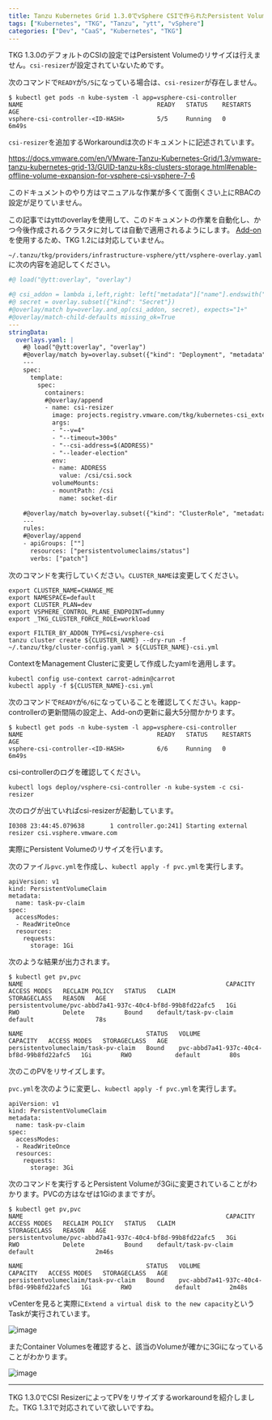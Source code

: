 ```yaml
---
title: Tanzu Kubernetes Grid 1.3.0でvSphere CSIで作られたPersistent VolumeをResizeするworkaround
tags: ["Kubernetes", "TKG", "Tanzu", "ytt", "vSphere"]
categories: ["Dev", "CaaS", "Kubernetes", "TKG"]
---
```


TKG 1.3.0のデフォルトのCSIの設定ではPersistent Volumeのリサイズは行えません。`csi-resizer`が設定されていないためです。

次のコマンドで`READY`が`5/5`になっている場合は、`csi-resizer`が存在しません。

```
$ kubectl get pods -n kube-system -l app=vsphere-csi-controller
NAME                                     READY   STATUS    RESTARTS   AGE
vsphere-csi-controller-<ID-HASH>         5/5     Running   0          6m49s
```

`csi-resizer`を追加するWorkaroundは次のドキュメントに記述されています。

https://docs.vmware.com/en/VMware-Tanzu-Kubernetes-Grid/1.3/vmware-tanzu-kubernetes-grid-13/GUID-tanzu-k8s-clusters-storage.html#enable-offline-volume-expansion-for-vsphere-csi-vsphere-7-6


このドキュメントのやり方はマニュアルな作業が多くて面倒くさい上にRBACの設定が足りていません。

この記事ではyttのoverlayを使用して、このドキュメントの作業を自動化し、かつ今後作成されるクラスタに対しては自動で適用されるようにします。
[Add-on](https://docs.vmware.com/en/VMware-Tanzu-Kubernetes-Grid/1.3/vmware-tanzu-kubernetes-grid-13/GUID-upgrade-tkg-addons.html)を使用するため、TKG 1.2には対応していません。

`~/.tanzu/tkg/providers/infrastructure-vsphere/ytt/vsphere-overlay.yaml`に次の内容を追記してください。

 
```yaml
#@ load("@ytt:overlay", "overlay")

#@ csi_addon = lambda i,left,right: left["metadata"]["name"].endswith("-vsphere-csi-addon")
#@ secret = overlay.subset({"kind": "Secret"})
#@overlay/match by=overlay.and_op(csi_addon, secret), expects="1+"
#@overlay/match-child-defaults missing_ok=True
---
stringData:
  overlays.yaml: |
    #@ load("@ytt:overlay", "overlay")
    #@overlay/match by=overlay.subset({"kind": "Deployment", "metadata": {"name": "vsphere-csi-controller"}})
    ---
    spec:
      template:
        spec:
          containers:
          #@overlay/append
          - name: csi-resizer
            image: projects.registry.vmware.com/tkg/kubernetes-csi_external-resizer:v1.0.0_vmware.1
            args:
            - "--v=4"
            - "--timeout=300s"
            - "--csi-address=$(ADDRESS)"
            - "--leader-election"
            env:
            - name: ADDRESS
              value: /csi/csi.sock
            volumeMounts:
            - mountPath: /csi
              name: socket-dir
    
    #@overlay/match by=overlay.subset({"kind": "ClusterRole", "metadata": {"name": "vsphere-csi-controller-role"}})
    ---
    rules:
    #@overlay/append
    - apiGroups: [""]
      resources: ["persistentvolumeclaims/status"]
      verbs: ["patch"]
```

次のコマンドを実行していください。`CLUSTER_NAME`は変更してください。

```
export CLUSTER_NAME=CHANGE_ME
export NAMESPACE=default
export CLUSTER_PLAN=dev
export VSPHERE_CONTROL_PLANE_ENDPOINT=dummy
export _TKG_CLUSTER_FORCE_ROLE=workload

export FILTER_BY_ADDON_TYPE=csi/vsphere-csi
tanzu cluster create ${CLUSTER_NAME} --dry-run -f ~/.tanzu/tkg/cluster-config.yaml > ${CLUSTER_NAME}-csi.yml
```

ContextをManagement Clusterに変更して作成したyamlを適用します。

```
kubectl config use-context carrot-admin@carrot
kubectl apply -f ${CLUSTER_NAME}-csi.yml
```

次のコマンドで`READY`が`6/6`になっていることを確認してください。kapp-controllerの更新間隔の設定上、Add-onの更新に最大5分間かかります。

```
$ kubectl get pods -n kube-system -l app=vsphere-csi-controller
NAME                                     READY   STATUS    RESTARTS   AGE
vsphere-csi-controller-<ID-HASH>         6/6     Running   0          6m49s
```

csi-controllerのログを確認してください。

```
kubectl logs deploy/vsphere-csi-controller -n kube-system -c csi-resizer
```


次のログが出ていればcsi-resizerが起動しています。
```
I0308 23:44:45.079638       1 controller.go:241] Starting external resizer csi.vsphere.vmware.com 
```


実際にPersistent Volumeのリサイズを行います。

次のファイル`pvc.yml`を作成し、`kubectl apply -f pvc.yml`を実行します。
```
apiVersion: v1
kind: PersistentVolumeClaim
metadata:
  name: task-pv-claim
spec:
  accessModes:
  - ReadWriteOnce
  resources:
    requests:
      storage: 1Gi
```

次のような結果が出力されます。

```
$ kubectl get pv,pvc                
NAME                                                        CAPACITY   ACCESS MODES   RECLAIM POLICY   STATUS   CLAIM                     STORAGECLASS   REASON   AGE
persistentvolume/pvc-abbd7a41-937c-40c4-bf8d-99b8fd22afc5   1Gi        RWO            Delete           Bound    default/task-pv-claim     default                 78s

NAME                                  STATUS   VOLUME                                     CAPACITY   ACCESS MODES   STORAGECLASS   AGE
persistentvolumeclaim/task-pv-claim   Bound    pvc-abbd7a41-937c-40c4-bf8d-99b8fd22afc5   1Gi        RWO            default        80s
```

次のこのPVをリサイズします。

`pvc.yml`を次のように変更し、`kubectl apply -f pvc.yml`を実行します。
```
apiVersion: v1
kind: PersistentVolumeClaim
metadata:
  name: task-pv-claim
spec:
  accessModes:
  - ReadWriteOnce
  resources:
    requests:
      storage: 3Gi
```

次のコマンドを実行するとPersistent Volumeが3Giに変更されていることがわかります。PVCの方はなぜは1Giのままですが。

```
$ kubectl get pv,pvc           
NAME                                                        CAPACITY   ACCESS MODES   RECLAIM POLICY   STATUS   CLAIM                     STORAGECLASS   REASON   AGE
persistentvolume/pvc-abbd7a41-937c-40c4-bf8d-99b8fd22afc5   3Gi        RWO            Delete           Bound    default/task-pv-claim     default                 2m46s

NAME                                  STATUS   VOLUME                                     CAPACITY   ACCESS MODES   STORAGECLASS   AGE
persistentvolumeclaim/task-pv-claim   Bound    pvc-abbd7a41-937c-40c4-bf8d-99b8fd22afc5   1Gi        RWO            default        2m48s
```

vCenterを見ると実際に`Extend a virtual disk to the new capacity`というTaskが実行されています。

![image](https://user-images.githubusercontent.com/106908/113516113-805a0580-95b3-11eb-8122-03a59a146322.png)

またContainer Volumesを確認すると、該当のVolumeが確かに3Giになっていることがわかります。

![image](https://user-images.githubusercontent.com/106908/113516144-aaabc300-95b3-11eb-8741-bea8c77e49a3.png)

---

TKG 1.3.0でCSI ResizerによってPVをリサイズするworkaroundを紹介しました。TKG 1.3.1で対応されていて欲しいですね。

